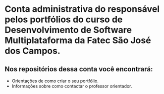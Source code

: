 <h1> Conta administrativa do responsável pelos portfólios do curso de Desenvolvimento de Software Multiplataforma da Fatec São José dos Campos.</h1>
<h2>Nos repositórios dessa conta você encontrará:</h2>
<ul>
  <li> Orientações de como criar o seu portfólio. </li>
  <li> Informações sobre como contactar o professor orientador. </li>
</ul>

<!---
f146-dsm-portfolio/f146-dsm-portfolio is a ✨ special ✨ repository because its `README.md` (this file) appears on your GitHub profile.
You can click the Preview link to take a look at your changes.
--->
